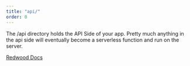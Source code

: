 ```yaml
---
title: "api/"
order: 0
---
```


The /api directory holds the API Side of your app.  Pretty much anything in the api side will eventually become a serverless function and run on the server.

[Redwood Docs](https://learn.redwoodjs.com/docs/tutorial/redwood-file-structure#the-api-directory)
<!-- TODO: FILL THIS OUT-->